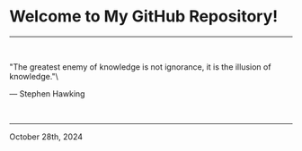 # Welcome to My GitHub Repository!

---

<br>

"The greatest enemy of knowledge is not ignorance, it is the illusion of knowledge."\

― Stephen Hawking
 
</br>

---
October 28th, 2024
